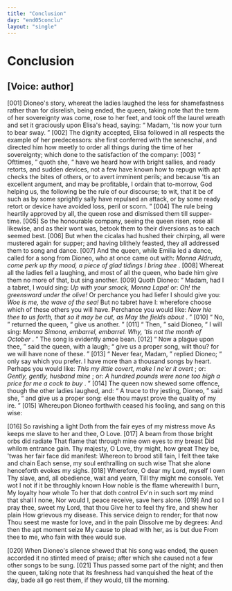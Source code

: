 ```yaml
---
title: "Conclusion"
day: "end05conclu"
layout: "single"
---
```

<div id="d05conclu" type="conclusion" who="author">
 <h1>
  Conclusion
 </h1>
 <p>
  <h2>
   [Voice: author]
  </h2>
 </p>
 <p>
  <a name="p05970001">
   [001]
  </a>
  Dioneo's story, whereat the ladies laughed the less for shamefastness
 rather than for disrelish, being ended, the queen, taking
 note that the term of her sovereignty was come, rose to her feet,
 and took off the laurel wreath and set it graciously upon Elisa's
 head, saying:
  <q direct="unspecified">
   Madam, 'tis now your turn to bear sway.
  </q>
  <a name="p05970002">
   [002]
  </a>
  The
 dignity accepted, Elisa followed in all respects the example of her
 predecessors: she first conferred with the seneschal, and directed him
 how meetly to order all things during the time of her sovereignty;
 which done to the satisfaction of the company:
  <a name="p05970003">
   [003]
  </a>
  <q direct="unspecified">
   Ofttimes,
  </q>
  quoth
  she,
  <q direct="unspecified">
   have we heard how with bright sallies, and ready retorts, and
 sudden devices, not a few have known how to repugn with apt checks
 the bites of others, or to avert imminent perils; and because 'tis an
 excellent argument, and may be profitable, I ordain that to-morrow,
 God helping us, the following be the rule of our discourse; to wit,
 that it be of such as by some sprightly sally have repulsed an attack,
 or by some ready retort or device have avoided loss, peril or scorn.
  </q>
  <a name="p05970004">
   [004]
  </a>
  The rule being heartily approved by all, the queen rose and dismissed
 them till supper-time.
  <a name="p05970005">
   [005]
  </a>
  So the honourable company, seeing the queen
 risen, rose all likewise, and as their wont was, betook them to their
 diversions as to each seemed best.
  <a name="p05970006">
   [006]
  </a>
  But when the cicalas had hushed
 their chirping, all were mustered again for supper; and having blithely
 feasted, they all addressed them to song and dance.
  <a name="p05970007">
   [007]
  </a>
  And the queen,
 while Emilia led a dance, called for a song from Dioneo, who at once
 came out with:
  <i type="song">
   Monna Aldruda, come perk up thy mood, a piece
      of glad tidings I bring thee
  </i>
  .
  <a name="p05970008">
   [008]
  </a>
  Whereat all the ladies fell a laughing,
 and most of all the queen, who bade him give them no more of that,
 but sing another.
  <a name="p05970009">
   [009]
  </a>
  Quoth Dioneo:
  <q direct="unspecified">
   Madam, had I a tabret, I
	would sing:
   <i type="song">
    Up with your smock, Monna Lapa!
   </i>
   or:
   <i type="song">
    Oh!
 the greensward under the olive!
   </i>
   Or perchance you had liefer I
	should give you:
   <i type="song">
    Woe is me, the wave of the sea!
   </i>
   But no tabret
 have I: wherefore choose which of these others you will have.
	Perchance you would like:
   <i type="song">
    Now hie thee to us forth, that so it
 may be cut, as May the fields about
   </i>
   .
  </q>
  <a name="p05970010">
   [010]
  </a>
  <q direct="unspecified">
   No,
  </q>
  returned the queen,
  <q direct="unspecified">
   give us another.
  </q>
  <a name="p05970011">
   [011]
  </a>
  <q direct="unspecified">
   Then,
  </q>
  said Dioneo,
  <q direct="unspecified">
   I will sing:
   <i type="song">
    Monna
 Simona, embarrel, embarrel. Why, 'tis not the month of October
   </i>
   .
  </q>
  <note>
   The
	song is evidently amoe
   bean.
  </note>
  <a name="p05970012">
   [012]
  </a>
  <q direct="unspecified">
   Now a plague upon thee,
  </q>
  said the queen, with a laugh;
  <q direct="unspecified">
   give us
	a proper song, wilt thou? for we will have none of these.
  </q>
  <a name="p05970013">
   [013]
  </a>
  <q direct="unspecified">
   Never
	fear, Madam,
  </q>
  replied Dioneo;
  <q direct="unspecified">
   only say which you prefer. I have
	more than a thousand songs by heart. Perhaps you would like:
   <i type="song">
    This my little covert, make I ne'er it overt
   </i>
   ; or:
   <i type="song">
    Gently, gently,
	  husband mine
   </i>
   ; or:
   <i type="song">
    A hundred pounds were none too high a
	price for me a cock to buy
   </i>
   .
  </q>
  <a name="p05970014">
   [014]
  </a>
  The queen now shewed some offence,
      though the other ladies laughed, and:
  <q direct="unspecified">
   A truce to thy jesting,
	Dioneo,
  </q>
  said she,
  <q direct="unspecified">
   and give us a proper song: else thou mayst prove
	the quality of my ire.
  </q>
  <a name="p05970015">
   [015]
  </a>
  Whereupon Dioneo forthwith ceased his
      fooling, and sang on this wise:
 </p>
 <div3 type="song" who="dioneo">
  <lg>
   <a name="p05970016">
    [016]
   </a>
   <l>
    So ravishing a light
   </l>
   <l>
    Doth from the fair eyes of my mistress move
   </l>
   <l>
    As keeps me slave to her and thee, O Love.
   </l>
  </lg>
  <lg>
   <a name="p05970017">
    [017]
   </a>
   <l>
    A beam from those bright orbs did radiate
   </l>
   <l>
    That flame that through mine own eyes to my breast
   </l>
   <l>
    Did whilom entrance gain.
   </l>
   <l>
    Thy majesty, O Love, thy might, how great
   </l>
   <l>
    They be, 'twas her fair face did manifest:
   </l>
   <l>
    Whereon to brood still fain,
   </l>
   <l>
    I felt thee take and chain
   </l>
   <l>
    Each sense, my soul enthralling on such wise
   </l>
   <l>
    That she alone henceforth evokes my sighs.
   </l>
  </lg>
  <lg>
   <a name="p05970018">
    [018]
   </a>
   <l>
    Wherefore, O dear my Lord, myself I own
   </l>
   <l>
    Thy slave, and, all obedience, wait and yearn,
   </l>
   <l>
    Till thy might me console.
   </l>
   <l>
    Yet wot I not if it be throughly known
   </l>
   <l>
    How noble is the flame wherewith I burn,
   </l>
   <l>
    My loyalty how whole
   </l>
   <l>
    To her that doth control
   </l>
   <l>
    Ev'n in such sort my mind that shall I none,
   </l>
   <l>
    Nor would I, peace receive, save hers alone.
   </l>
  </lg>
  <lg>
   <a name="p05970019">
    [019]
   </a>
   <l>
    And so I pray thee, sweet my Lord, that thou
   </l>
   <l>
    Give her to feel thy fire, and shew her plain
   </l>
   <l>
    How grievous my disease.
   </l>
   <l>
    This service deign to render; for that now
   </l>
   <l>
    Thou seest me waste for love, and in the pain
   </l>
   <l>
    Dissolve me by degrees:
   </l>
   <l>
    And then the apt moment seize
   </l>
   <l>
    My cause to plead with her, as is but due
   </l>
   <l>
    From thee to me, who fain with thee would sue.
   </l>
  </lg>
 </div3>
 <p>
  <a name="p05970020">
   [020]
  </a>
  When Dioneo's silence shewed that his song was ended, the
 queen accorded it no stinted meed of praise; after which she
 caused not a few other songs to be sung.
  <a name="p05970021">
   [021]
  </a>
  Thus passed some part
 of the night; and then the queen, taking note that its freshness had
 vanquished the heat of the day, bade all go rest them, if they would,
 till the morning.
 </p>
</div>